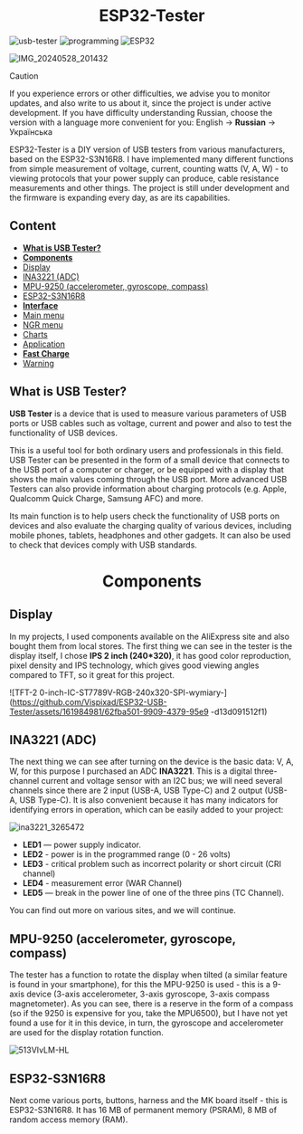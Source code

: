 <h1 align="center">ESP32-Tester</h1>

![usb-tester](https://img.shields.io/badge/usb-tester-red?style=flat&logo=educative)
![programming](https://img.shields.io/badge/programming-blue?style=flat&logo=cplusplus)
![ESP32](https://img.shields.io/badge/ESP32-gray?style=flat&logo=espressif)

![IMG_20240528_201432](https://github.com/Vispixad/ESP32-USB-Tester/assets/161984981/5fde4f38-2ab2-40d2-ab2c-9211365a272d)

> [!CAUTION]
> If you experience errors or other difficulties, we advise you to monitor
> updates, and also write to us about it, since the project is under active development.
> If you have difficulty understanding Russian, choose the version with a language more convenient for you: English -> **Russian** -> Українська

ESP32-Tester is a DIY version of USB testers from various manufacturers, based on the ESP32-S3N16R8. I have implemented many different functions from simple measurement of voltage, current, counting watts (V, A, W) - to viewing
protocols that your power supply can produce, cable resistance measurements and other things. The project is still under development and the firmware is expanding every day, as are its capabilities.

## Content
- [**What is USB Tester?**](#what-is-usb-tester)
- [**Components**](#Components)
 - [Display](#display)
 - [INA3221 (ADC)](#ina3221-ADC)
 - [MPU-9250 (accelerometer, gyroscope, compass)](#mpu-9250-accelerometer-gyroscope-compass)
 - [ESP32-S3N16R8](#esp32-s3n16r8)
- [**Interface**](#Interface)
 - [Main menu](#main-menu)
 - [NGR menu](#ngr-menu)
 - [Charts](#graphs)
 - [Application](#application)
- [**Fast Charge**](#fast-charge)
 - [Warning](#warning)

## What is USB Tester?
**USB Tester** is a device that is used to measure various parameters of USB ports or USB cables such as voltage, current and power and also to test the functionality of USB devices.

This is a useful tool for both ordinary users and professionals in this field. USB Tester can be presented in the form of a small device that connects to the USB port of a computer or charger, or be equipped with a display that shows the main values ​​​​coming through the USB port. More advanced USB Testers can also provide information about charging protocols (e.g. Apple, Qualcomm Quick Charge, Samsung AFC) and more.

Its main function is to help users check the functionality of USB ports on devices and also evaluate the charging quality of various devices, including mobile phones, tablets, headphones and other gadgets. It can also be used to check that devices comply with USB standards.
<h1 align="center">Components</h1>

## Display
In my projects, I used components available on the AliExpress site and also bought them from local stores. The first thing we can see in the tester is the display itself, I chose **IPS 2 inch (240*320)**, it has good color reproduction, pixel density and IPS technology, which gives good viewing angles compared to TFT, so it great for this project.

![TFT-2 0-inch-IC-ST7789V-RGB-240x320-SPI-wymiary-](https://github.com/Vispixad/ESP32-USB-Tester/assets/161984981/62fba501-9909-4379-95e9 -d13d091512f1)

## INA3221 (ADC)
The next thing we can see after turning on the device is the basic data: V, A, W, for this purpose I purchased an ADC **INA3221**. This is a digital three-channel current and voltage sensor with an I2C bus; we will need several channels since there are 2 input (USB-A, USB Type-C) and 2 output (USB-A, USB Type-C). It is also convenient because it has many indicators for identifying errors in operation, which can be easily added to your project:

![ina3221_3265472](https://github.com/Vispixad/ESP32-USB-Tester/assets/161984981/86a92149-87d6-4b74-b699-448245379324)

- **LED1** — power supply indicator.
- **LED2** - power is in the programmed range (0 - 26 volts)
- **LED3** - critical problem such as incorrect polarity or short circuit (CRI channel)
- **LED4** - measurement error (WAR Channel)
- **LED5** — break in the power line of one of the three pins (TC Channel).

You can find out more on various sites, and we will continue.

## MPU-9250 (accelerometer, gyroscope, compass)
The tester has a function to rotate the display when tilted (a similar feature is found in your smartphone), for this the MPU-9250 is used - this is a 9-axis device
(3-axis accelerometer, 3-axis gyroscope, 3-axis compass magnetometer). As you can see, there is a reserve in the form of a compass (so if the 9250 is expensive for you, take the MPU6500), but I have not yet found a use for it in this
device, in turn, the gyroscope and accelerometer are used for the display rotation function.

![513VIvLM-HL](https://github.com/Vispixad/ESP32-USB-Tester/assets/161984981/6e5f72e5-f634-4b9b-84ae-83aaca236cd1)

## ESP32-S3N16R8
Next come various ports, buttons, harness and the MK board itself - this is ESP32-S3N16R8. It has 16 MB of permanent memory (PSRAM), 8 MB of random access memory (RAM).
